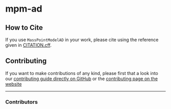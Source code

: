 # mpm-ad

<!-- [![Stable Documentation](https://img.shields.io/badge/docs-stable-blue.svg)](https://thealanjason.github.io/MassPointModelAD.jl/stable)
[![In development documentation](https://img.shields.io/badge/docs-dev-blue.svg)](https://thealanjason.github.io/MassPointModelAD.jl/dev)
[![Build Status](https://github.com/thealanjason/MassPointModelAD.jl/workflows/Test/badge.svg)](https://github.com/thealanjason/MassPointModelAD.jl/actions)
[![Test workflow status](https://github.com/thealanjason/MassPointModelAD.jl/actions/workflows/Test.yml/badge.svg?branch=main)](https://github.com/thealanjason/MassPointModelAD.jl/actions/workflows/Test.yml?query=branch%3Amain)
[![Lint workflow Status](https://github.com/thealanjason/MassPointModelAD.jl/actions/workflows/Lint.yml/badge.svg?branch=main)](https://github.com/thealanjason/MassPointModelAD.jl/actions/workflows/Lint.yml?query=branch%3Amain)
[![Docs workflow Status](https://github.com/thealanjason/MassPointModelAD.jl/actions/workflows/Docs.yml/badge.svg?branch=main)](https://github.com/thealanjason/MassPointModelAD.jl/actions/workflows/Docs.yml?query=branch%3Amain)
[![Coverage](https://codecov.io/gh/thealanjason/MassPointModelAD.jl/branch/main/graph/badge.svg)](https://codecov.io/gh/thealanjason/MassPointModelAD.jl)
[![DOI](https://zenodo.org/badge/DOI/FIXME)](https://doi.org/FIXME)
[![Contributor Covenant](https://img.shields.io/badge/Contributor%20Covenant-2.1-4baaaa.svg)](CODE_OF_CONDUCT.md)
[![All Contributors](https://img.shields.io/github/all-contributors/thealanjason/MassPointModelAD.jl?labelColor=5e1ec7&color=c0ffee&style=flat-square)](#contributors)
[![BestieTemplate](https://img.shields.io/endpoint?url=https://raw.githubusercontent.com/JuliaBesties/BestieTemplate.jl/main/docs/src/assets/badge.json)](https://github.com/JuliaBesties/BestieTemplate.jl) -->

## How to Cite

If you use `MassPointModelAD` in your work, please cite using the reference given in [CITATION.cff](https://github.com/thealanjason/MassPointModelAD.jl/blob/main/CITATION.cff).

## Contributing

If you want to make contributions of any kind, please first that a look into our [contributing guide directly on GitHub](docs/src/90-contributing.md) or the [contributing page on the website](https://thealanjason.github.io/MassPointModelAD.jl/dev/90-contributing/)

---

### Contributors

<!-- ALL-CONTRIBUTORS-LIST:START - Do not remove or modify this section -->
<!-- prettier-ignore-start -->
<!-- markdownlint-disable -->

<!-- markdownlint-restore -->
<!-- prettier-ignore-end -->

<!-- ALL-CONTRIBUTORS-LIST:END -->
